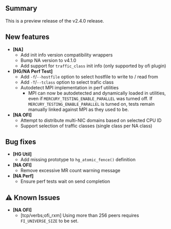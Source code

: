 ## Summary

This is a preview release of the v2.4.0 release.

## New features

- __[NA]__
    - Add init info version compatibility wrappers
    - Bump NA version to v4.1.0
    - Add support for `traffic_class` init info (only supported by ofi plugin)
- __[HG/NA Perf Test]__
    - Add `-f`/`--hostfile` option to select hostfile to write to / read from
    - Add `-T`/`--tclass` option to select trafic class
    - Autodetect MPI implementation in perf utilities
        - MPI can now be autodetected and dynamically loaded in utilities, even if `MERCURY_TESTING_ENABLE_PARALLEL` was turned off. If `MERCURY_TESTING_ENABLE_PARALLEL` is turned on, tests remain manually linked against MPI as they used to be.
- __[NA OFI]__
    - Attempt to distribute multi-NIC domains based on selected CPU ID
    - Support selection of traffic classes (single class per NA class)

## Bug fixes

- __[HG Util]__
    - Add missing prototype to `hg_atomic_fence()` definition
- __[NA OFI]__
    - Remove excessive MR count warning message
- __[NA Perf]__
    - Ensure perf tests wait on send completion

## :warning: Known Issues

- __[NA OFI]__
    - [tcp/verbs;ofi_rxm] Using more than 256 peers requires `FI_UNIVERSE_SIZE` to be set.
